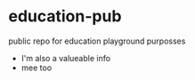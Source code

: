 # education-pub

public repo for education playground purposses

- I'm also a valueable info
- mee too
